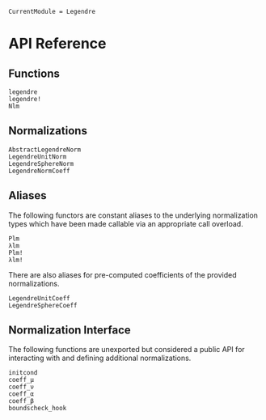 ```@meta
CurrentModule = Legendre
```
# API Reference

## Functions

```@docs
legendre
legendre!
Nlm
```

## Normalizations

```@docs
AbstractLegendreNorm
LegendreUnitNorm
LegendreSphereNorm
LegendreNormCoeff
```

## Aliases

The following functors are constant aliases to the underlying normalization types which have
been made callable via an appropriate call overload.

```@docs
Plm
λlm
Plm!
λlm!
```

There are also aliases for pre-computed coefficients of the provided normalizations.
```@docs
LegendreUnitCoeff
LegendreSphereCoeff
```

## Normalization Interface

The following functions are unexported but considered a public API for interacting with
and defining additional normalizations.

```@docs
initcond
coeff_μ
coeff_ν
coeff_α
coeff_β
boundscheck_hook
```
